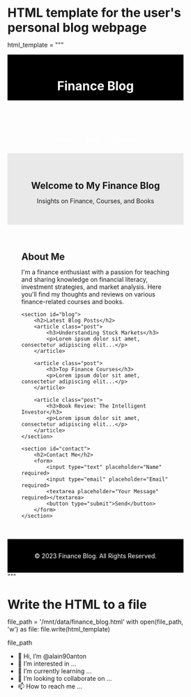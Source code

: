 # HTML template for the user's personal blog webpage
html_template = """
<!DOCTYPE html>
<html lang="en">
<head>
<meta charset="UTF-8">
<meta name="viewport" content="width=device-width, initial-scale=1.0">
<title>Finance Blog</title>
<style>
    /* Basic reset */
    *, *:before, *:after {
        box-sizing: border-box;
        margin: 0;
        padding: 0;
    }

    /* Body and general styles */
    body {
        font-family: 'Arial', sans-serif;
        color: #333;
        background-color: #fff;
        line-height: 1.6;
    }

    /* Header and navigation styles */
    header {
        background: #000;
        color: #fff;
        padding: 1rem 0;
        text-align: center;
    }
    nav {
        display: flex;
        justify-content: center;
        padding: 1rem 0;
    }
    nav a {
        color: #fff;
        text-decoration: none;
        padding: 0.5rem 1rem;
    }
    nav a:hover {
        background: #333;
    }

    /* Hero section styles */
    .hero {
        padding: 2rem 0;
        background: #e9e9e9;
        text-align: center;
    }

    /* Main styles for content */
    main {
        padding: 2rem;
    }

    /* Blog post styles */
    .post {
        margin-bottom: 2rem;
        padding-bottom: 1rem;
        border-bottom: 1px solid #ddd;
    }

    /* Contact section styles */
    .contact {
        background: #f9f9f9;
        padding: 2rem;
        text-align: center;
    }

    /* Footer styles */
    footer {
        background: #000;
        color: #fff;
        text-align: center;
        padding: 1rem 0;
    }
</style>
</head>
<body>

<header>
    <h1>Finance Blog</h1>
</header>

<nav>
    <a href="#about">About</a>
    <a href="#blog">Blog</a>
    <a href="#contact">Contact</a>
</nav>

<div class="hero">
    <h2>Welcome to My Finance Blog</h2>
    <p>Insights on Finance, Courses, and Books</p>
</div>

<main>
    <section id="about">
        <h2>About Me</h2>
        <p>I'm a finance enthusiast with a passion for teaching and sharing knowledge on financial literacy, investment strategies, and market analysis. Here you'll find my thoughts and reviews on various finance-related courses and books.</p>
    </section>

    <section id="blog">
        <h2>Latest Blog Posts</h2>
        <article class="post">
            <h3>Understanding Stock Markets</h3>
            <p>Lorem ipsum dolor sit amet, consectetur adipiscing elit...</p>
        </article>

        <article class="post">
            <h3>Top Finance Courses</h3>
            <p>Lorem ipsum dolor sit amet, consectetur adipiscing elit...</p>
        </article>

        <article class="post">
            <h3>Book Review: The Intelligent Investor</h3>
            <p>Lorem ipsum dolor sit amet, consectetur adipiscing elit...</p>
        </article>
    </section>

    <section id="contact">
        <h2>Contact Me</h2>
        <form>
            <input type="text" placeholder="Name" required>
            <input type="email" placeholder="Email" required>
            <textarea placeholder="Your Message" required></textarea>
            <button type="submit">Send</button>
        </form>
    </section>
</main>

<footer>
    <p>&copy; 2023 Finance Blog. All Rights Reserved.</p>
</footer>

</body>
</html>
"""

# Write the HTML to a file
file_path = '/mnt/data/finance_blog.html'
with open(file_path, 'w') as file:
    file.write(html_template)

file_path
- 👋 Hi, I’m @alain90anton
- 👀 I’m interested in ...
- 🌱 I’m currently learning ...
- 💞️ I’m looking to collaborate on ...
- 📫 How to reach me ...

<!---
alain90anton/alain90anton is a ✨ special ✨ repository because its `README.md` (this file) appears on your GitHub profile.
You can click the Preview link to take a look at your changes.
--->
